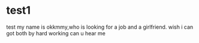 # test1
test
my name is okkmmy,who is looking for a job and a girlfriend.
wish i can got both by hard working
can u hear me
